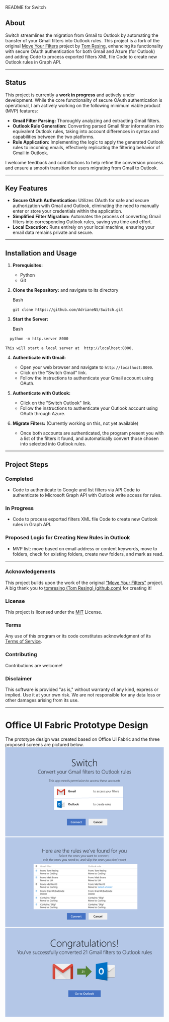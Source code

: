 README for Switch

## About

Switch streamlines the migration from Gmail to Outlook by automating the transfer of your Gmail filters into Outlook rules. This project is a fork of the original [Move Your Filters](https://github.com/tomresing/MoveYourFilters) project by [Tom Resing](https://github.com/tomresing), enhancing its functionality with secure OAuth authentication for both Gmail and Azure (for Outlook) and adding Code to process exported filters XML file Code to create new Outlook rules in Graph API.

---

## Status

This project is currently a **work in progress** and actively under development. While the core functionality of secure OAuth authentication is operational, I am actively working on the following minimum viable product (MVP) features:

- **Gmail Filter Parsing:** Thoroughly analyzing and extracting Gmail filters.
- **Outlook Rule Generation:** Converting parsed Gmail filter information into equivalent Outlook rules, taking into account differences in syntax and capabilities between the two platforms.
- **Rule Application:** Implementing the logic to apply the generated Outlook rules to incoming emails, effectively replicating the filtering behavior of Gmail in Outlook.

I welcome feedback and contributions to help refine the conversion process and ensure a smooth transition for users migrating from Gmail to Outlook. 

---

## Key Features

- **Secure OAuth Authentication:** Utilizes OAuth for safe and secure authorization with Gmail and Outlook, eliminating the need to manually enter or store your credentials within the application.
- **Simplified Filter Migration:** Automates the process of converting Gmail filters into corresponding Outlook rules, saving you time and effort.
- **Local Execution:** Runs entirely on your local machine, ensuring your email data remains private and secure.

---

## Installation and Usage

1.  **Prerequisites:**
    
    - Python 
    - Git
    
2. **Clone the Repository:** and navigate to its directory
    
    Bash
    
    ```
   git clone https://github.com/AdrianeNS/Switch.git
    ```

3. **Start the Server:**
    
    Bash
    
  ```
    python -m http.server 8000 
  ```
    
    This will start a local server at  http://localhost:8000.
    
4.  **Authenticate with Gmail:**
    
    - Open your web browser and navigate to `http://localhost:8000`.
    - Click on the "Switch Gmail" link.
    - Follow the instructions to authenticate your Gmail account using OAuth.
    
5.  **Authenticate with Outlook:**
    
    - Click on the "Switch Outlook" link.
    - Follow the instructions to authenticate your Outlook account using OAuth through Azure.
    
6.  **Migrate Filters:**  (Currently working on this, not yet available)
    
    - Once both accounts are authenticated, the program present you with a list of the filters it found, and automatically convert those chosen into selected into Outlook rules.

  ---

## Project Steps

### Completed

- Code to authenticate to Google and list filters via API Code to authenticate to Microsoft Graph API with Outlook write access for rules.

### In Progress

- Code to process exported filters XML file Code to create new Outlook rules in Graph API.

### Proposed Logic for Creating New Rules in Outlook
- MVP list: move based on email address or content keywords, move to folders, check for existing folders, create new folders, and mark as read.
    
---

### Acknowledgements

This project builds upon the work of the original ["Move Your Filters"](https://github.com/tomresing/MoveYourFilters) project. A big thank you to [tomresing (Tom Resing) (github.com)](https://github.com/tomresing) for creating it!

### License

This project is licensed under the [MIT](https://github.com/AdrianeNS/Switch/blob/master/LICENSE) License. 

### Terms

Any use of this program or its code constitutes acknowledgment of its [Terms of Service](https://github.com/AdrianeNS/Switch/blob/master/TERMS%20OF%20SERVICE).

### Contributing

Contributions are welcome! 

### Disclaimer

This software is provided "as is," without warranty of any kind, express or implied. Use it at your own risk. We are not responsible for any data loss or other damages arising from its use.

---

# Office UI Fabric Prototype Design

The prototype design was created based on Office UI Fabric and the three proposed screens are pictured below.
![alt text](https://github.com/AdrianeNS/Switch/blob/6bee2e354b7275607e0dcc83c9cafae658342963/Slide2.PNG "Intro screen")
![alt text](https://github.com/AdrianeNS/Switch/blob/6bee2e354b7275607e0dcc83c9cafae658342963/Slide3.PNG "List filters screen")
![alt text](https://github.com/AdrianeNS/Switch/blob/6bee2e354b7275607e0dcc83c9cafae658342963/Slide4.PNG "Success screen")


